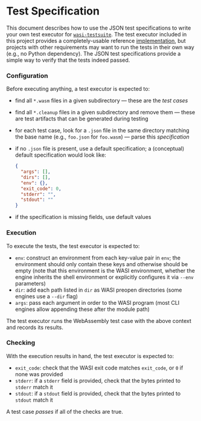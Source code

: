 # Test Specification

This document describes how to use the JSON test specifications to write your own test executor for
[`wasi-testsuite`](..). The test executor included in this project provides a completely-usable
reference [implementation](../test-runner), but projects with other requirements may want to run the
tests in their own way (e.g., no Python dependency). The JSON test specifications provide a simple
way to verify that the tests indeed passed.

### Configuration

Before executing anything, a test executor is expected to:
- find all `*.wasm` files in a given subdirectory &mdash; these are the _test cases_
- find all `*.cleanup` files in a given subdirectory and remove them &mdash; these are test
  artifacts that can be generated during testing
- for each test case, look for a `.json` file in the same directory matching the base name (e.g.,
  `foo.json` for `foo.wasm`) &mdash; parse this _specification_
- if no `.json` file is present, use a default specification; a (conceptual) default specification
  would look like:

  ```json
  {
    "args": [],
    "dirs": [],
    "env": {},
    "exit_code": 0,
    "stderr": "",
    "stdout": ""
  }
  ```

- if the specification is missing fields, use default values

### Execution

To execute the tests, the test executor is expected to:
- `env`: construct an environment from each key-value pair in `env`; the environment should only
  contain these keys and otherwise should be empty (note that this environment is the WASI
  environment, whether the engine inherits the shell environment or explicitly configures it via
  `--env` parameters)
- `dir`: add each path listed in `dir` as WASI preopen directories (some engines use a `--dir`
  flag)
- `args`: pass each argument in order to the WASI program (most CLI engines allow appending these
  after the module path)

The test executor runs the WebAssembly test case with the above context and records its results.

### Checking

With the execution results in hand, the test executor is expected to:
- `exit_code`: check that the WASI exit code matches `exit_code`, or `0` if none was provided
- `stderr`: if a `stderr` field is provided, check that the bytes printed to `stderr` match it
- `stdout`: if a `stdout` field is provided, check that the bytes printed to `stdout` match it

A test case _passes_ if all of the checks are true.

